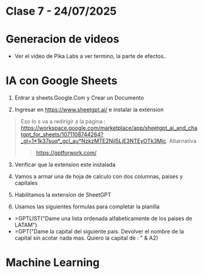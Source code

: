 # Clase 7 - 24/07/2025

# Generacion de videos

* Ver el video de Pika Labs a ver termino, la parte de efectos..

# IA con Google Sheets

1. Entrar a sheets.Google.Com  y Crear un Documento
   
2. Ingresar en https://www.sheetgpt.ai/ e instalar la extension
> Eso lo s va a redirigir a la pagina : https://workspace.google.com/marketplace/app/sheetgpt_ai_and_chatgpt_for_sheets/1071108744264?_gl=1*1k37suq*_gcl_au*NzkzMTE2NjI5LjE3NTEyOTk3Mjc.
> Altarnativa
> > https://gptforwork.com/
   
3. Verificar que la extension este instalada

4. Vamos a armar una de hoja de calculo con dos columnas, paises y capitales

5. Habilitamos la extension de SheetGPT

6. Usamos las siguientes formulas para completar la planilla
* =GPTLIST("Dame una lista ordenada alfabeticamente de los paises de LATAM")
* =GPT("Dame la capital del siguiente pais. Devolver el nombre de la capital sin acotar nada mas. Quiero la capital de : " & A2)

# Machine Learning
